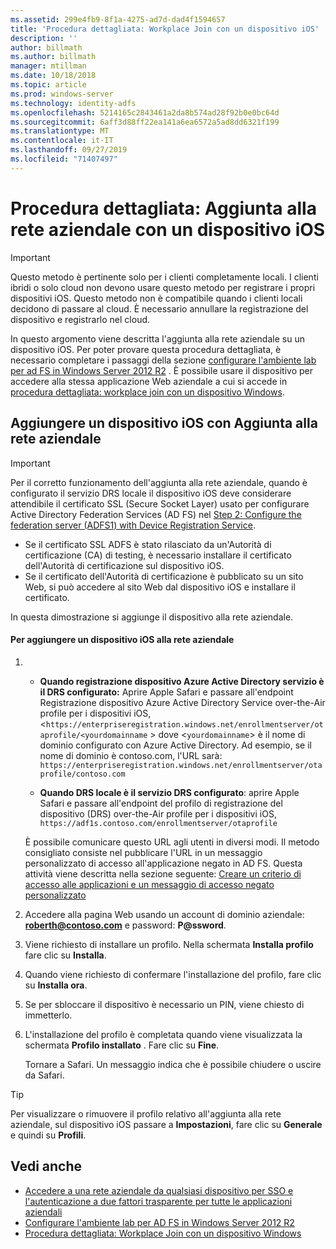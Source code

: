 ```yaml
---
ms.assetid: 299e4fb9-8f1a-4275-ad7d-dad4f1594657
title: 'Procedura dettagliata: Workplace Join con un dispositivo iOS'
description: ''
author: billmath
ms.author: billmath
manager: mtillman
ms.date: 10/18/2018
ms.topic: article
ms.prod: windows-server
ms.technology: identity-adfs
ms.openlocfilehash: 5214165c2843461a2da8b574ad28f92b0e0bc64d
ms.sourcegitcommit: 6aff3d88ff22ea141a6ea6572a5ad8dd6321f199
ms.translationtype: MT
ms.contentlocale: it-IT
ms.lasthandoff: 09/27/2019
ms.locfileid: "71407497"
---
```

# <a name="walkthrough-workplace-join-with-an-ios-device"></a>Procedura dettagliata: Aggiunta alla rete aziendale con un dispositivo iOS


> [!IMPORTANT] 
> Questo metodo è pertinente solo per i clienti completamente locali. I clienti ibridi o solo cloud non devono usare questo metodo per registrare i propri dispositivi iOS. Questo metodo non è compatibile quando i clienti locali decidono di passare al cloud. È necessario annullare la registrazione del dispositivo e registrarlo nel cloud. 

In questo argomento viene descritta l'aggiunta alla rete aziendale su un dispositivo iOS. Per poter provare questa procedura dettagliata, è necessario completare i passaggi della sezione [configurare l'ambiente lab per ad FS in Windows Server 2012 R2](../../ad-fs/deployment/Set-up-the-lab-environment-for-AD-FS-in-Windows-Server-2012-R2.md) . È possibile usare il dispositivo per accedere alla stessa applicazione Web aziendale a cui si accede in [procedura dettagliata: workplace join con un dispositivo Windows](Walkthrough--Workplace-Join-with-a-Windows-Device.md).


## <a name="join-an-ios-device-with-workplace-join"></a>Aggiungere un dispositivo iOS con Aggiunta alla rete aziendale

> [!IMPORTANT]
> Per il corretto funzionamento dell'aggiunta alla rete aziendale, quando è configurato il servizio DRS locale il dispositivo iOS deve considerare attendibile il certificato SSL (Secure Socket Layer) usato per configurare Active Directory Federation Services (AD FS) nel [Step 2: Configure the federation server (ADFS1) with Device Registration Service](../../ad-fs/deployment/Set-up-the-lab-environment-for-AD-FS-in-Windows-Server-2012-R2.md#BKMK_4).
> 
> -   Se il certificato SSL ADFS è stato rilasciato da un'Autorità di certificazione (CA) di testing, è necessario installare il certificato dell'Autorità di certificazione sul dispositivo iOS.
> -   Se il certificato dell'Autorità di certificazione è pubblicato su un sito Web, si può accedere al sito Web dal dispositivo iOS e installare il certificato.

In questa dimostrazione si aggiunge il dispositivo alla rete aziendale.

#### <a name="to-join-an-ios-device-to-a-workplace"></a>Per aggiungere un dispositivo iOS alla rete aziendale

1. -   **Quando registrazione dispositivo Azure Active Directory servizio è il DRS configurato:** Aprire Apple Safari e passare all'endpoint Registrazione dispositivo Azure Active Directory Service over-the-Air profile per i dispositivi iOS, <`https://enterpriseregistration.windows.net/enrollmentserver/otaprofile/<yourdomainname` > dove <`yourdomainname`> è il nome di dominio configurato con Azure Active Directory. Ad esempio, se il nome di dominio è contoso.com, l'URL sarà: `https://enterpriseregistration.windows.net/enrollmentserver/otaprofile/contoso.com`

   -   **Quando DRS locale è il servizio DRS configurato**: aprire Apple Safari e passare all'endpoint del profilo di registrazione del dispositivo (DRS) over-the-Air profile per i dispositivi iOS, `https://adf1s.contoso.com/enrollmentserver/otaprofile`

   È possibile comunicare questo URL agli utenti in diversi modi. Il metodo consigliato consiste nel pubblicare l'URL in un messaggio personalizzato di accesso all'applicazione negato in AD FS. Questa attività viene descritta nella sezione seguente: [Creare un criterio di accesso alle applicazioni e un messaggio di accesso negato personalizzato](https://docs.microsoft.com/azure/active-directory/active-directory-device-registration-on-premises-setup#create-an-application-access-policy-and-custom-access-denied-message)

2. Accedere alla pagina Web usando un account di dominio aziendale: <strong>roberth@contoso.com</strong> e password: <strong>P@ssword</strong>.

3. Viene richiesto di installare un profilo. Nella schermata **Installa profilo** fare clic su **Installa**.

4. Quando viene richiesto di confermare l'installazione del profilo, fare clic su **Installa ora**.

5. Se per sbloccare il dispositivo è necessario un PIN, viene chiesto di immetterlo.

6. L'installazione del profilo è completata quando viene visualizzata la schermata **Profilo installato** . Fare clic su **Fine**.

   Tornare a Safari. Un messaggio indica che è possibile chiudere o uscire da Safari.

> [!TIP]
> Per visualizzare o rimuovere il profilo relativo all'aggiunta alla rete aziendale, sul dispositivo iOS passare a **Impostazioni**, fare clic su **Generale** e quindi su **Profili**.

## <a name="see-also"></a>Vedi anche


- [Accedere a una rete aziendale da qualsiasi dispositivo per SSO e l'autenticazione a due fattori trasparente per tutte le applicazioni aziendali](Join-to-Workplace-from-Any-Device-for-SSO-and-Seamless-Second-Factor-Authentication-Across-Company-Applications.md)
- [Configurare l'ambiente lab per AD FS in Windows Server 2012 R2](../../ad-fs/deployment/Set-up-the-lab-environment-for-AD-FS-in-Windows-Server-2012-R2.md)
- [Procedura dettagliata: Workplace Join con un dispositivo Windows](Walkthrough--Workplace-Join-with-a-Windows-Device.md)



